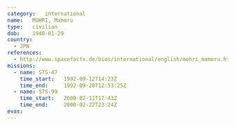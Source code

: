 ```yaml
---
category:	international
name:	MOHRI, Mamoru
type:	civilian
dob:	1948-01-29
country:
  - JPN
references:
  - http://www.spacefacts.de/bios/international/english/mohri_mamoru.htm
missions:
  - name: STS-47
    time_start:   1992-09-12T14:23Z
    time_end:     1992-09-20T12:53:25Z
  - name: STS-99
    time_start:   2000-02-11T17:43Z
    time_end:     2000-02-22T23:24Z
evas:
---
```

